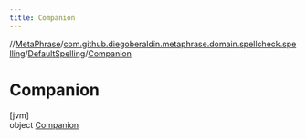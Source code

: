 ```yaml
---
title: Companion
---
```

//[MetaPhrase](../../../../index.html)/[com.github.diegoberaldin.metaphrase.domain.spellcheck.spelling](../../index.html)/[DefaultSpelling](../index.html)/[Companion](index.html)



# Companion



[jvm]\
object [Companion](index.html)


